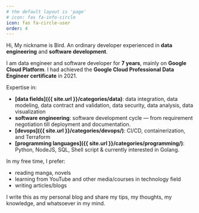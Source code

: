 ```yaml
---
# the default layout is 'page'
# icon: fas fa-info-circle
icon: fas fa-circle-user
order: 4
---
```

Hi, My nickname is Bird. An ordinary developer experienced in **data engineering** and **software development**.

I am data engineer and software developer for **7 years**, mainly on **Google Cloud Platform**. I had achieved the **Google Cloud Professional Data Engineer certificate** in 2021.

Expertise in:

- **[data fields]({{ site.url }}/categories/data)**: data integration, data modeling, data contract and validation, data security, data analysis, data visualization
- **software engineering**: software development cycle — from requirement negotiation till deployment and documentation.
- **[devops]({{ site.url }}/categories/devops/)**: CI/CD, containerization, and Terraform
- **[programming languages]({{ site.url }}/categories/programming/)**: Python, NodeJS, SQL, Shell script & currently interested in Golang.

In my free time, I prefer:

- reading manga, novels
- learning from YouTube and other media/courses in technology field
- writing articles/blogs

I write this as my personal blog and share my tips, my thoughts, my knowledge, and whatsoever in my mind.

<style>
.contact-icons {
  display: flex;
  justify-content: center;
  max-width: 60%;
  margin: auto;
  margin-top: 5rem;
  
  a.contact {
    font-size: 2rem;
    color: inherit;
    margin-left: 9%;
  }
  a.contact:hover {
    color: #2780e6;
    border-bottom: none;
  }
}
</style>
<div class="contact-icons">
  <a class="contact" href="mailto:contact@bluebirz.net" title="Email"><i class="fa-solid fa-envelope"></i></a>
  <a class="contact" href="https://github.com/bluebirz" title="Github"><i class="fa-brands fa-github"></i></a>
  <a class="contact" href="https://www.goodreads.com/user/show/31431398-bluebirz" title="Goodreads"><i class="fa-brands fa-goodreads-g"></i></a>
  <a class="contact" href="https://www.linkedin.com/in/bluebirz/" title="LinkedIn"><i class="fa-brands fa-linkedin-in"></i></a>
  <a class="contact" href="https://medium.com/@bluebirz" title="Medium"><i class="fa-brands fa-medium"></i></a>
  <a class="contact" href="https://www.youtube.com/@bluebirz" title="YouTube"><i class="fa-brands fa-youtube"></i></a>
</div>
